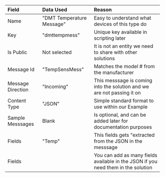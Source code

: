 
| Field | Data Used | Reason |
|:--|:--|:--|
| Name | "DMT Temperature Message" | Easy to understand what devices of this type do |
| Key | "dmttempmess" | Unique key available in scripting later |
| Is Public | Not selected | It is not an entity we need to share with other solutions |  
| Message Id | "TempSensMess" | Matches the model # from the manufacturer |
| Message Direction | "Incoming" | This messsage is coming into the solution and we are not passing it on |
| Content Type | "JSON" | Simple standard format to use within our Example |
| Sample Messsages| Blank | Is optional, and can be added later for documentation purposes |
| Fields | "Temp"  | This fields gets "extracted from the JSON in the messsage |  
| Fields |    | You can add as many fields available in the JSON if you need them in the solution |  
  
  